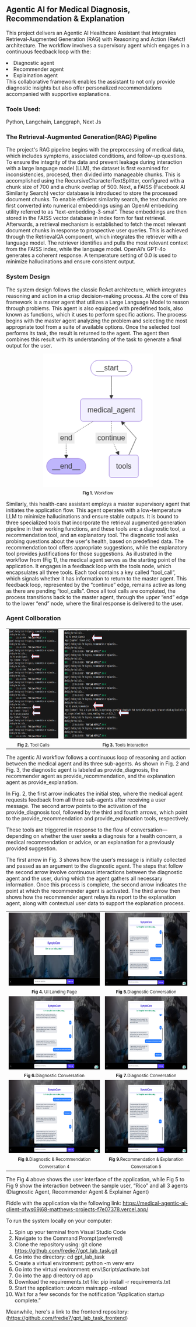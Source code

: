 ## Agentic AI for Medical Diagnosis, Recommendation & Explanation

This project delivers an Agentic AI Healthcare Assistant that integrates Retrieval-Augmented Generation (RAG) with Reasoning and Action (ReAct) architecture.
The workflow involves a supervisory agent which engages in a continuous feedback loop with the:
<li>Diagnostic agent</li>
<li>Recommender agent</li>
<li>Explaination agent</li>
This collaborative framework enables the assistant to not only provide diagnostic insights but also offer personalized recommendations accompanied with supportive explanations.


### Tools Used:
Python, Langchain, Langgraph, Next Js

### The Retrieval-Augmented Generation(RAG) Pipeline

The project's RAG pipeline begins with the preprocessing of medical data, which includes symptoms, associated conditions, and follow-up questions. To ensure the integrity of the data and prevent leakage during interaction with a large language model (LLM), the dataset is first examined for inconsistencies, procesed, then divided into manageable chunks. This is accomplished using the RecursiveCharacterTextSplitter, configured with a chunk size of 700 and a chunk overlap of 500.
Next, a FAISS (Facebook AI Similarity Search) vector database is introduced to store the processed document chunks. To enable efficient similarity search, the text chunks are first converted into numerical embeddings using an OpenAI embedding utility referred to as “text-embedding-3-smal“. These embeddings are then stored in the FAISS vector database in index form for fast retrieval.
Afterwards, a retrieval mechanism is established to fetch the most relevant document chunks in response to prospective user queries. This is achieved through the RetrievalQA component, which integrates the retriever with a language model. The retriever identifies and pulls the most relevant context from the FAISS index, while the language model. OpenAI’s GPT-4o generates a coherent response. A temperature setting of 0.0 is used to minimize hallucinations and ensure consistent output.


### System Design

The system design follows the classic ReAct architecture, which integrates reasoning and action in a crisp decision-making process. At the core of this framework is a master agent that utilizes a Large Language Model to reason through problems. This agent is also equipped with predefined tools, also known as functions, which it uses to perform specific actions. The process begins with the master agent analyzing the problem and selecting the most appropriate tool from a suite of available options. Once the selected tool performs its task, the result is returned to the agent. The agent then combines this result with its understanding of the task to generate a final output for the user.

<!--![image_alt](https://github.com/fredie7/gpt_lab_task/blob/main/Screenshot%20(3736).png?raw=true)-->

<div align="center">
  <img src="https://github.com/fredie7/gpt_lab_task/blob/main/Syatem%20Design%20(3778).png?raw=true" />
  <br>
   <sub><b>Fig 1.</b> Workflow</sub>
</div>
  


Similarly, this health-care assistant employs a master supervisory agent that initiates the application flow. This agent operates with a low-temperature LLM to minimize hallucinations and ensure stable outputs. It is bound to three specialized tools that incorporate the retrieval augmented generation pipeline in their working functions, and these tools are: a diagnostic tool, a recommendation tool, and an explanatory tool. The diagnostic tool asks probing questions about the user's health, based on predefined data. The recommendation tool offers appropriate suggestions, while the explanatory tool provides justifications for those suggestions.
As illustrated in the workflow from (Fig 1), the medical agent serves as the starting point of the application. It engages in a feedback loop with the tools node, which encapsulates all three tools. Each tool contains a key called “tool_call”, which signals whether it has information to return to the master agent. This feedback loop, represented by the “continue” edge, remains active as long as there are pending “tool_calls”. Once all tool calls are completed, the process transitions back to the master agent, through the upper “end” edge to the lower “end” node, where the final response is delivered to the user.

### Agent Collboration

<table align="center">
  <tr>
    <td align="center">
      <img src="https://github.com/fredie7/gpt_lab_task/blob/main/Tool%20Calls%20(3770).png?raw=true" height="300"><br>
      <sub><b>Fig 2.</b> Tool Calls</sub>
    </td>
    <td align="center">
      <img src="https://github.com/fredie7/gpt_lab_task/blob/main/Tools%20interaction%20(3774).png?raw=true" height="300"><br>
      <sub><b>Fig 3.</b> Tools Interaction</sub>
    </td>
  </tr>
</table>

The agentic AI workflow follows a continuous loop of reasoning and action between the medical agent and its three sub-agents. As shown in Fig. 2 and Fig. 3, the diagnostic agent is labeled as provide_diagnosis, the recommender agent as provide_recommendation, and the explanation agent as provide_explanation.

In Fig. 2, the first arrow indicates the initial step, where the medical agent requests feedback from all three sub-agents after receiving a user message. The second arrow points to the activation of the provide_diagnosis tool, followed by the third and fourth arrows, which point to the provide_recommendation and provide_explanation tools, respectively.

These tools are triggered in response to the flow of conversation—depending on whether the user seeks a diagnosis for a health concern, a medical recommendation or advice, or an explanation for a previously provided suggestion.

The first arrow in Fig. 3 shows how the user’s message is initially collected and passed as an argument to the diagnostic agent. The steps that follow the second arrow involve continuous interactions between the diagnostic agent and the user, during which the agent gathers all necessary information. Once this process is complete, the second arrow indicates the point at which the recommender agent is activated. The third arrow then shows how the recommender agent relays its report to the explanation agent, along with contextual user data to support the explanation process.

<table>
  <tr>
    <td align="center">
      <img src="https://github.com/fredie7/gpt_lab_task/blob/main/UI%20(3776).png?raw=true" height="200"><br>
      <sub><b>Fig 4.</b> UI Landing Page</sub>
    </td>
    <td align="center">
      <img src="https://github.com/fredie7/gpt_lab_task/blob/main/conversation_1%20(3763).png?raw=true" height="200"><br>
      <sub><b>Fig 5.</b>Diagnostic Conversation</sub>
    </td>
  </tr>
  <tr>
    <td align="center">
      <img src="https://github.com/fredie7/gpt_lab_task/blob/main/conversation_2%20(3764).png?raw=true" height="200"><br>
      <sub><b>Fig 6.</b>Diagnostic Conversation</sub>
    </td>
    <td align="center">
      <img src="https://github.com/fredie7/gpt_lab_task/blob/main/conversation_3%20(3765).png?raw=true" height="200"><br>
      <sub><b>Fig 7.</b>Diagnostic Conversation</sub>
    </td>
  </tr>
  <tr>
    <td align="center">
      <img src="https://github.com/fredie7/gpt_lab_task/blob/main/conversation_4%20(3766).png?raw=true" height="200"><br>
      <sub><b>Fig 8.</b>Diagnostic & Recommendation Conversation 4</sub>
    </td>
    <td align="center">
      <img src="https://github.com/fredie7/gpt_lab_task/blob/main/conversation_5%20(3767).png?raw=true" height="200"><br>
      <sub><b>Fig 9.</b>Recommendation & Explanation Conversation 5</sub>
    </td>
  </tr>
</table>

The Fig 4 above shows the user interface of the application, while Fig 5 to Fig 9 show the interaction between the sample user, “Rico” and all 3 agents (Diagnostic Agent, Recommender Agent & Explainer Agent)

<p>
  Fiddle with the application via the following link: 
  <a href="https://medical-agentic-ai-client-ofws69j68-matthews-projects-f7e07378.vercel.app/" target="_blank" rel="noopener noreferrer">
    https://medical-agentic-ai-client-ofws69j68-matthews-projects-f7e07378.vercel.app/
  </a>
</p>


To run the system locally on your computer:
1.	Spin up your terminal from Visual Studio Code
2.	Navigate to the Command Prompt(preferred)
3.	Clone the repository using: git clone https://github.com/fredie7/gpt_lab_task.git
4.	Go into the directory: cd gpt_lab_task
5.	Create a virtual environment: python -m venv env
6.	Go into the virtual environment: env\Scripts\activate.bat
7.	Go into the app directory cd app
8.	Download the requirements.txt file: pip install -r requirements.txt
9.	Start the application: uvicorn main:app –reload
10.	Wait for a few seconds for the notification “Application startup complete.”

Meanwhile, here's a link to the frontend repository: (https://github.com/fredie7/gpt_lab_task_frontend)



